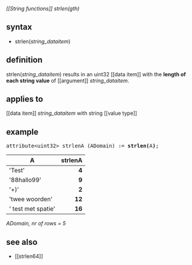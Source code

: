 *[[String functions]] strlen(gth)*

## syntax

- strlen(*string_dataitem*)

## definition

strlen(*string_dataitem*) results in an uint32 [[data item]] with the **length of each string value** of [[argument]] *string_dataitem*.

## applies to

[[data item]] *string_dataitem* with string [[value type]]

## example

<pre>
attribute&lt;uint32&gt; strlenA (ADomain) := <B>strlen(</B>A<B>)</B>;
</pre>

| A                  |**strlenA** |
|--------------------|-----------:|
| 'Test'             |   **4**    |
| '88hallo99'        |   **9**    |
| '+)'               |   **2**    |
| 'twee woorden'     |   **12**   |
| ' test met spatie' |   **16**   |

*ADomain, nr of rows = 5*

## see also

- [[strlen64]]